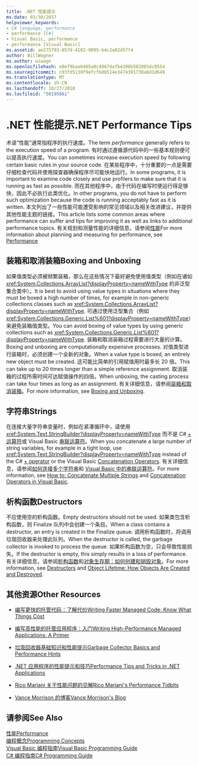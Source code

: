 ```yaml
---
title: .NET 性能提示
ms.date: 03/30/2017
helpviewer_keywords:
- C# language, performance
- performance [C#]
- Visual Basic, performance
- performance [Visual Basic]
ms.assetid: ae275793-857d-4102-9095-b4c2a02d57f4
author: BillWagner
ms.author: wiwagn
ms.openlocfilehash: e0ef9baa6405a8c49674afb4208b502085dc8554
ms.sourcegitcommit: c93fd5139f9efcf6db514e3474301738a6d1d649
ms.translationtype: MT
ms.contentlocale: zh-CN
ms.lasthandoff: 10/27/2018
ms.locfileid: "50195861"
---
```

# <a name="net-performance-tips"></a><span data-ttu-id="0fb1d-102">.NET 性能提示</span><span class="sxs-lookup"><span data-stu-id="0fb1d-102">.NET Performance Tips</span></span>
<span data-ttu-id="0fb1d-103">术语“性能”通常指程序的执行速度。</span><span class="sxs-lookup"><span data-stu-id="0fb1d-103">The term *performance* generally refers to the execution speed of a program.</span></span> <span data-ttu-id="0fb1d-104">有时通过遵循源代码中的一些基本规则便可以提高执行速度。</span><span class="sxs-lookup"><span data-stu-id="0fb1d-104">You can sometimes increase execution speed by following certain basic rules in your source code.</span></span> <span data-ttu-id="0fb1d-105">在某些程序中，十分重要的一点是需要仔细检查代码并使用探查器确保程序尽可能快地运行。</span><span class="sxs-lookup"><span data-stu-id="0fb1d-105">In some programs, it is important to examine code closely and use profilers to make sure that it is running as fast as possible.</span></span> <span data-ttu-id="0fb1d-106">而在其他程序中，由于代码在编写时便运行得足够快，因此不必执行此类优化。</span><span class="sxs-lookup"><span data-stu-id="0fb1d-106">In other programs, you do not have to perform such optimization because the code is running acceptably fast as it is written.</span></span> <span data-ttu-id="0fb1d-107">本文列出了一些性能可能遭受影响的常见领域以及相关改进建议，并提供其他性能主题的链接。</span><span class="sxs-lookup"><span data-stu-id="0fb1d-107">This article lists some common areas where performance can suffer and tips for improving it as well as links to additional performance topics.</span></span> <span data-ttu-id="0fb1d-108">有关规划和测量性能的详细信息，请参阅[性能](../../../docs/framework/performance/index.md)</span><span class="sxs-lookup"><span data-stu-id="0fb1d-108">For more information about planning and measuring for performance, see [Performance](../../../docs/framework/performance/index.md)</span></span>  
  
## <a name="boxing-and-unboxing"></a><span data-ttu-id="0fb1d-109">装箱和取消装箱</span><span class="sxs-lookup"><span data-stu-id="0fb1d-109">Boxing and Unboxing</span></span>  
 <span data-ttu-id="0fb1d-110">如果值类型必须被频繁装箱，那么在这些情况下最好避免使用值类型（例如在诸如 <xref:System.Collections.ArrayList?displayProperty=nameWithType> 的非泛型集合类中）。</span><span class="sxs-lookup"><span data-stu-id="0fb1d-110">It is best to avoid using value types in situations where they must be boxed a high number of times, for example in non-generic collections classes such as <xref:System.Collections.ArrayList?displayProperty=nameWithType>.</span></span> <span data-ttu-id="0fb1d-111">可通过使用泛型集合（例如 <xref:System.Collections.Generic.List%601?displayProperty=nameWithType>）来避免装箱值类型。</span><span class="sxs-lookup"><span data-stu-id="0fb1d-111">You can avoid boxing of value types by using generic collections such as <xref:System.Collections.Generic.List%601?displayProperty=nameWithType>.</span></span> <span data-ttu-id="0fb1d-112">装箱和取消装箱过程需要进行大量的计算。</span><span class="sxs-lookup"><span data-stu-id="0fb1d-112">Boxing and unboxing are computationally expensive processes.</span></span> <span data-ttu-id="0fb1d-113">对值类型进行装箱时，必须创建一个全新的对象。</span><span class="sxs-lookup"><span data-stu-id="0fb1d-113">When a value type is boxed, an entirely new object must be created.</span></span> <span data-ttu-id="0fb1d-114">这可能比简单的引用赋值用时最多长 20 倍。</span><span class="sxs-lookup"><span data-stu-id="0fb1d-114">This can take up to 20 times longer than a simple reference assignment.</span></span> <span data-ttu-id="0fb1d-115">取消装箱的过程所需时间可达赋值操作的四倍。</span><span class="sxs-lookup"><span data-stu-id="0fb1d-115">When unboxing, the casting process can take four times as long as an assignment.</span></span> <span data-ttu-id="0fb1d-116">有关详细信息，请参阅[装箱和取消装箱](~/docs/csharp/programming-guide/types/boxing-and-unboxing.md)。</span><span class="sxs-lookup"><span data-stu-id="0fb1d-116">For more information, see [Boxing and Unboxing](~/docs/csharp/programming-guide/types/boxing-and-unboxing.md).</span></span>  
  
## <a name="strings"></a><span data-ttu-id="0fb1d-117">字符串</span><span class="sxs-lookup"><span data-stu-id="0fb1d-117">Strings</span></span>  
 <span data-ttu-id="0fb1d-118">在连接大量字符串变量时，例如在紧凑循环中，请使用 <xref:System.Text.StringBuilder?displayProperty=nameWithType> 而不是 C# [+ 运算符](~/docs/csharp/language-reference/operators/addition-operator.md)或 Visual Basic [串联运算符](~/docs/visual-basic/language-reference/operators/concatenation-operators.md)。</span><span class="sxs-lookup"><span data-stu-id="0fb1d-118">When you concatenate a large number of string variables, for example in a tight loop, use <xref:System.Text.StringBuilder?displayProperty=nameWithType> instead of the C# [+ operator](~/docs/csharp/language-reference/operators/addition-operator.md) or the Visual Basic [Concatenation Operators](~/docs/visual-basic/language-reference/operators/concatenation-operators.md).</span></span> <span data-ttu-id="0fb1d-119">有关详细信息，请参阅[如何连接多个字符串](../../csharp/how-to/concatenate-multiple-strings.md)和 [Visual Basic 中的串联运算符](~/docs/visual-basic/programming-guide/language-features/operators-and-expressions/concatenation-operators.md)。</span><span class="sxs-lookup"><span data-stu-id="0fb1d-119">For more information, see [How to: Concatenate Multiple Strings](../../csharp/how-to/concatenate-multiple-strings.md) and [Concatenation Operators in Visual Basic](~/docs/visual-basic/programming-guide/language-features/operators-and-expressions/concatenation-operators.md).</span></span>  
  
## <a name="destructors"></a><span data-ttu-id="0fb1d-120">析构函数</span><span class="sxs-lookup"><span data-stu-id="0fb1d-120">Destructors</span></span>  
 <span data-ttu-id="0fb1d-121">不应使用空的析构函数。</span><span class="sxs-lookup"><span data-stu-id="0fb1d-121">Empty destructors should not be used.</span></span> <span data-ttu-id="0fb1d-122">如果类包含析构函数，则 Finalize 队列中会创建一个条目。</span><span class="sxs-lookup"><span data-stu-id="0fb1d-122">When a class contains a destructor, an entry is created in the Finalize queue.</span></span> <span data-ttu-id="0fb1d-123">调用析构函数时，将调用垃圾回收器来处理此队列。</span><span class="sxs-lookup"><span data-stu-id="0fb1d-123">When the destructor is called, the garbage collector is invoked to process the queue.</span></span> <span data-ttu-id="0fb1d-124">如果析构函数为空，只会导致性能损失。</span><span class="sxs-lookup"><span data-stu-id="0fb1d-124">If the destructor is empty, this simply results in a loss of performance.</span></span> <span data-ttu-id="0fb1d-125">有关详细信息，请参阅[析构函数](~/docs/csharp/programming-guide/classes-and-structs/destructors.md)和[对象生存期：如何创建和销毁对象](~/docs/visual-basic/programming-guide/language-features/objects-and-classes/object-lifetime-how-objects-are-created-and-destroyed.md)。</span><span class="sxs-lookup"><span data-stu-id="0fb1d-125">For more information, see [Destructors](~/docs/csharp/programming-guide/classes-and-structs/destructors.md) and [Object Lifetime: How Objects Are Created and Destroyed](~/docs/visual-basic/programming-guide/language-features/objects-and-classes/object-lifetime-how-objects-are-created-and-destroyed.md).</span></span>  
  
## <a name="other-resources"></a><span data-ttu-id="0fb1d-126">其他资源</span><span class="sxs-lookup"><span data-stu-id="0fb1d-126">Other Resources</span></span>  
  
-   [<span data-ttu-id="0fb1d-127">编写更快的托管代码：了解代价</span><span class="sxs-lookup"><span data-stu-id="0fb1d-127">Writing Faster Managed Code: Know What Things Cost</span></span>](https://go.microsoft.com/fwlink/?LinkId=99294)  
  
-   [<span data-ttu-id="0fb1d-128">编写高性能的托管应用程序：入门</span><span class="sxs-lookup"><span data-stu-id="0fb1d-128">Writing High-Performance Managed Applications: A Primer</span></span>](https://go.microsoft.com/fwlink/?LinkId=99295)  
  
-   [<span data-ttu-id="0fb1d-129">垃圾回收器基础知识和性能提示</span><span class="sxs-lookup"><span data-stu-id="0fb1d-129">Garbage Collector Basics and Performance Hints</span></span>](https://go.microsoft.com/fwlink/?LinkId=99296)  
  
-   [<span data-ttu-id="0fb1d-130">.NET 应用程序的性能提示和技巧</span><span class="sxs-lookup"><span data-stu-id="0fb1d-130">Performance Tips and Tricks in .NET Applications</span></span>](https://go.microsoft.com/fwlink/?LinkId=99297)  

-   [<span data-ttu-id="0fb1d-131">Rico Mariani 关于性能问题的见解</span><span class="sxs-lookup"><span data-stu-id="0fb1d-131">Rico Mariani's Performance Tidbits</span></span>](https://go.microsoft.com/fwlink/?LinkId=115679)  

-   [<span data-ttu-id="0fb1d-132">Vance Morrison 的博客</span><span class="sxs-lookup"><span data-stu-id="0fb1d-132">Vance Morrison's Blog</span></span>](https://blogs.msdn.microsoft.com/vancem/)
  
## <a name="see-also"></a><span data-ttu-id="0fb1d-133">请参阅</span><span class="sxs-lookup"><span data-stu-id="0fb1d-133">See Also</span></span>  
 [<span data-ttu-id="0fb1d-134">性能</span><span class="sxs-lookup"><span data-stu-id="0fb1d-134">Performance</span></span>](../../../docs/framework/performance/index.md)  
 [<span data-ttu-id="0fb1d-135">编程概念</span><span class="sxs-lookup"><span data-stu-id="0fb1d-135">Programming Concepts</span></span>](https://msdn.microsoft.com/library/65c12cca-af4f-4017-886e-2dbc00a189d6)  
 [<span data-ttu-id="0fb1d-136">Visual Basic 编程指南</span><span class="sxs-lookup"><span data-stu-id="0fb1d-136">Visual Basic Programming Guide</span></span>](../../visual-basic/programming-guide/index.md)  
 [<span data-ttu-id="0fb1d-137">C# 编程指南</span><span class="sxs-lookup"><span data-stu-id="0fb1d-137">C# Programming Guide</span></span>](../../csharp/programming-guide/index.md)
